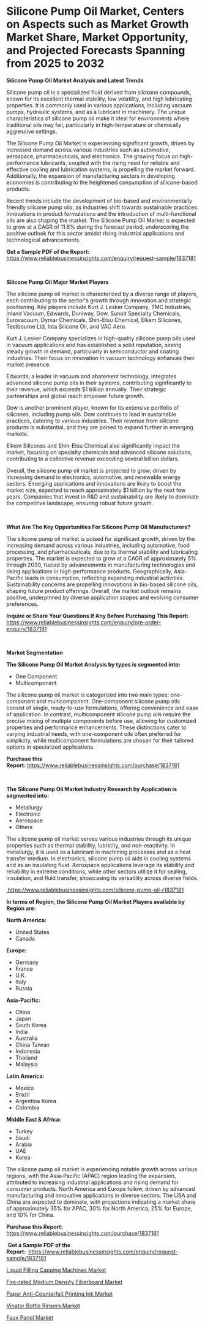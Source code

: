 <p><h1>Silicone Pump Oil Market, Centers on Aspects such as Market Growth Market Share, Market Opportunity, and Projected Forecasts Spanning from 2025 to 2032</h1></p><p><strong>Silicone Pump Oil Market Analysis and Latest Trends</strong></p>
<p><p>Silicone pump oil is a specialized fluid derived from siloxane compounds, known for its excellent thermal stability, low volatility, and high lubricating properties. It is commonly used in various applications, including vacuum pumps, hydraulic systems, and as a lubricant in machinery. The unique characteristics of silicone pump oil make it ideal for environments where traditional oils may fail, particularly in high-temperature or chemically aggressive settings.</p><p>The Silicone Pump Oil Market is experiencing significant growth, driven by increased demand across various industries such as automotive, aerospace, pharmaceuticals, and electronics. The growing focus on high-performance lubricants, coupled with the rising need for reliable and effective cooling and lubrication systems, is propelling the market forward. Additionally, the expansion of manufacturing sectors in developing economies is contributing to the heightened consumption of silicone-based products.</p><p>Recent trends include the development of bio-based and environmentally friendly silicone pump oils, as industries shift towards sustainable practices. Innovations in product formulations and the introduction of multi-functional oils are also shaping the market. The Silicone Pump Oil Market is expected to grow at a CAGR of 11.6% during the forecast period, underscoring the positive outlook for this sector amidst rising industrial applications and technological advancements.</p></p>
<p><strong>Get a Sample PDF of the Report:&nbsp;</strong> <a href="https://www.reliablebusinessinsights.com/enquiry/request-sample/1837181?utm_campaign=2174&utm_medium=2&utm_source=Github&utm_content=ia&utm_term=03022025&utm_id=silicone-pump-oil">https://www.reliablebusinessinsights.com/enquiry/request-sample/1837181</a></p>
<p>&nbsp;</p>
<p><strong>Silicone Pump Oil Major Market Players</strong></p>
<p><p>The silicone pump oil market is characterized by a diverse range of players, each contributing to the sector's growth through innovation and strategic positioning. Key players include Kurt J. Lesker Company, TMC Industries, Inland Vacuum, Edwards, Duniway, Dow, Sunoit Specialty Chemicals, Eurovacuum, Dymar Chemicals, Shin-Etsu Chemical, Elkem Silicones, Testbourne Ltd, Iota Silicone Oil, and VAC Aero.</p><p>Kurt J. Lesker Company specializes in high-quality silicone pump oils used in vacuum applications and has established a solid reputation, seeing steady growth in demand, particularly in semiconductor and coating industries. Their focus on innovation in vacuum technology enhances their market presence.</p><p>Edwards, a leader in vacuum and abatement technology, integrates advanced silicone pump oils in their systems, contributing significantly to their revenue, which exceeds $1 billion annually. Their strategic partnerships and global reach empower future growth.</p><p>Dow is another prominent player, known for its extensive portfolio of silicones, including pump oils. Dow continues to lead in sustainable practices, catering to various industries. Their revenue from silicone products is substantial, and they are poised to expand further in emerging markets.</p><p>Elkem Silicones and Shin-Etsu Chemical also significantly impact the market, focusing on specialty chemicals and advanced silicone solutions, contributing to a collective revenue exceeding several billion dollars.</p><p>Overall, the silicone pump oil market is projected to grow, driven by increasing demand in electronics, automotive, and renewable energy sectors. Emerging applications and innovations are likely to boost the market size, expected to reach approximately $1 billion by the next few years. Companies that invest in R&D and sustainability are likely to dominate the competitive landscape, ensuring robust future growth.</p></p>
<p>&nbsp;</p>
<p><strong>What Are The Key Opportunities For Silicone Pump Oil Manufacturers?</strong></p>
<p><p>The silicone pump oil market is poised for significant growth, driven by the increasing demand across various industries, including automotive, food processing, and pharmaceuticals, due to its thermal stability and lubricating properties. The market is expected to grow at a CAGR of approximately 5% through 2030, fueled by advancements in manufacturing technologies and rising applications in high-performance products. Geographically, Asia-Pacific leads in consumption, reflecting expanding industrial activities. Sustainability concerns are propelling innovations in bio-based silicone oils, shaping future product offerings. Overall, the market outlook remains positive, underpinned by diverse application scopes and evolving consumer preferences.</p></p>
<p><strong>Inquire or Share Your Questions If Any Before Purchasing This Report:</strong> <a href="https://www.reliablebusinessinsights.com/enquiry/pre-order-enquiry/1837181?utm_campaign=2174&utm_medium=2&utm_source=Github&utm_content=ia&utm_term=03022025&utm_id=silicone-pump-oil">https://www.reliablebusinessinsights.com/enquiry/pre-order-enquiry/1837181</a></p>
<p>&nbsp;</p>
<p><strong>Market Segmentation</strong></p>
<p><strong>The Silicone Pump Oil Market Analysis by types is segmented into:</strong></p>
<p><ul><li>One Component</li><li>Multicomponent</li></ul></p>
<p><p>The silicone pump oil market is categorized into two main types: one-component and multicomponent. One-component silicone pump oils consist of single, ready-to-use formulations, offering convenience and ease of application. In contrast, multicomponent silicone pump oils require the precise mixing of multiple components before use, allowing for customized properties and performance enhancements. These distinctions cater to varying industrial needs, with one-component oils often preferred for simplicity, while multicomponent formulations are chosen for their tailored options in specialized applications.</p></p>
<p><strong>Purchase this Report:&nbsp;</strong><a href="https://www.reliablebusinessinsights.com/purchase/1837181?utm_campaign=2174&utm_medium=2&utm_source=Github&utm_content=ia&utm_term=03022025&utm_id=silicone-pump-oil">https://www.reliablebusinessinsights.com/purchase/1837181</a></p>
<p>&nbsp;</p>
<p><strong>The Silicone Pump Oil Market Industry Research by Application is segmented into:</strong></p>
<p><ul><li>Metallurgy</li><li>Electronic</li><li>Aerospace</li><li>Others</li></ul></p>
<p><p>The silicone pump oil market serves various industries through its unique properties such as thermal stability, lubricity, and non-reactivity. In metallurgy, it is used as a lubricant in machining processes and as a heat transfer medium. In electronics, silicone pump oil aids in cooling systems and as an insulating fluid. Aerospace applications leverage its stability and reliability in extreme conditions, while other sectors utilize it for sealing, insulation, and fluid transfer, showcasing its versatility across diverse fields.</p></p>
<p><a href="https://www.reliablebusinessinsights.com/silicone-pump-oil-r1837181?utm_campaign=2174&utm_medium=2&utm_source=Github&utm_content=ia&utm_term=03022025&utm_id=silicone-pump-oil">&nbsp;https://www.reliablebusinessinsights.com/silicone-pump-oil-r1837181</a></p>
<p><strong>In terms of Region, the Silicone Pump Oil Market Players available by Region are:</strong></p>
<p>
    <p> <strong> North America: </strong>
        <ul>
            <li>United States</li>
            <li>Canada</li>
        </ul>
        </p> 
    <p> <strong> Europe: </strong>
        <ul>
            <li>Germany</li>
            <li>France</li>
            <li>U.K.</li>
            <li>Italy</li>
            <li>Russia</li>
        </ul>
        </p> 
    <p> <strong> Asia-Pacific: </strong>
        <ul>
            <li>China</li>
            <li>Japan</li>
            <li>South Korea</li>
            <li>India</li>
            <li>Australia</li>
            <li>China Taiwan</li>
            <li>Indonesia</li>
            <li>Thailand</li>
            <li>Malaysia</li>
        </ul>
        </p> 
    <p> <strong> Latin America: </strong>
        <ul>
            <li>Mexico</li>
            <li>Brazil</li>
            <li>Argentina Korea</li>
            <li>Colombia</li>
        </ul>
        </p> 
    <p> <strong> Middle East & Africa: </strong>
        <ul>
            <li>Turkey</li>
            <li>Saudi</li>
            <li>Arabia</li>
            <li>UAE</li>
            <li>Korea</li>
        </ul>
    </p>
    </p>
<p><p>The silicone pump oil market is experiencing notable growth across various regions, with the Asia-Pacific (APAC) region leading the expansion, attributed to increasing industrial applications and rising demand for consumer products. North America and Europe follow, driven by advanced manufacturing and innovative applications in diverse sectors. The USA and China are expected to dominate, with projections indicating a market share of approximately 35% for APAC, 30% for North America, 25% for Europe, and 10% for China.</p></p>
<p><strong>Purchase this Report: </strong><a href="https://www.reliablebusinessinsights.com/purchase/1837181?utm_campaign=2174&utm_medium=2&utm_source=Github&utm_content=ia&utm_term=03022025&utm_id=silicone-pump-oil">https://www.reliablebusinessinsights.com/purchase/1837181</a></p>
<p>&nbsp;<strong>Get a Sample PDF of the Report:&nbsp;&nbsp;</strong><a href="https://www.reliablebusinessinsights.com/enquiry/request-sample/1837181?utm_campaign=2174&utm_medium=2&utm_source=Github&utm_content=ia&utm_term=03022025&utm_id=silicone-pump-oil">https://www.reliablebusinessinsights.com/enquiry/request-sample/1837181</a></p>
<p><strong></strong></p>
<p><p><a href="https://www.linkedin.com/pulse/competitive-landscape-analysis-liquid-filling-capping-machines-cf8ue?utm_campaign=2174&utm_medium=2&utm_source=Github&utm_content=ia&utm_term=03022025&utm_id=silicone-pump-oil">Liquid Filling Capping Machines Market</a></p><p><a href="https://www.linkedin.com/pulse/significant-competition-expected-fire-rated-medium-density-fiberboard-wxsme?utm_campaign=2174&utm_medium=2&utm_source=Github&utm_content=ia&utm_term=03022025&utm_id=silicone-pump-oil">Fire-rated Medium Density Fiberboard Market</a></p><p><a href="https://github.com/rosamariarocque98/Market-Research-Report-List-1/blob/main/paper-anti-counterfeit-printing-ink-market.md?utm_campaign=2174&utm_medium=2&utm_source=Github&utm_content=ia&utm_term=03022025&utm_id=silicone-pump-oil">Paper Anti-Counterfeit Printing Ink Market</a></p><p><a href="https://www.linkedin.com/pulse/in-depth-vinator-bottle-rinsers-market-analysis-trends-share-gfqre?utm_campaign=2174&utm_medium=2&utm_source=Github&utm_content=ia&utm_term=03022025&utm_id=silicone-pump-oil">Vinator Bottle Rinsers Market</a></p><p><a href="https://www.linkedin.com/pulse/projected-revenue-market-growth-faux-panel-78-cagr-2025-2032-hruqc?utm_campaign=2174&utm_medium=2&utm_source=Github&utm_content=ia&utm_term=03022025&utm_id=silicone-pump-oil">Faux Panel Market</a></p></p>